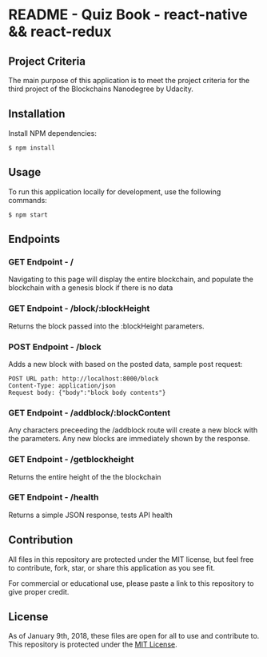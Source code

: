 # README - Quiz Book - react-native && react-redux  

## Project Criteria

The main purpose of this application is to meet the project criteria for the third project of the Blockchains Nanodegree by Udacity.

## Installation

Install NPM dependencies:
```
$ npm install
```

## Usage

To run this application locally for development, use the following commands:

```
$ npm start
```

## Endpoints

### GET Endpoint - /

Navigating to this page will display the entire blockchain, and populate the blockchain with a genesis block if there is no data

### GET Endpoint - /block/:blockHeight

Returns the block passed into the :blockHeight parameters.

### POST Endpoint - /block

Adds a new block with based on the posted data, sample post request:

```
POST URL path: http://localhost:8000/block
Content-Type: application/json
Request body: {"body":"block body contents"}
```

### GET Endpoint - /addblock/:blockContent

Any characters preceeding the /addblock route will create a new block with the parameters. Any new blocks are immediately shown by the response.

### GET Endpoint - /getblockheight

Returns the entire height of the the blockchain

### GET Endpoint - /health

Returns a simple JSON response, tests API health

## Contribution

All files in this repository are protected under the MIT license, but feel free to contribute, fork, star, or share this application as you see fit.

For commercial or educational use, please paste a link to this repository to give proper credit.

## License

As of January 9th, 2018, these files are open for all to use and contribute to. This repository is protected under the [MIT License](http://choosealicense.com/licenses/mit/).